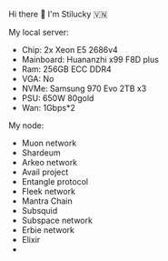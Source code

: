 Hi there 👋 I'm Stilucky 🇻🇳                
                  
My local server:      
- Chip: 2x Xeon E5 2686v4     
- Mainboard: Huananzhi x99 F8D plus   
- Ram: 256GB ECC DDR4      
- VGA: No   
- NVMe: Samsung 970 Evo 2TB x3 
- PSU: 650W 80gold
- Wan: 1Gbps*2  
  
My node: 

- Muon network
- Shardeum
- Arkeo network
- Avail project
- Entangle protocol
- Fleek network
- Mantra Chain
- Subsquid 
- Subspace network
- Erbie network
- Elixir
- 

